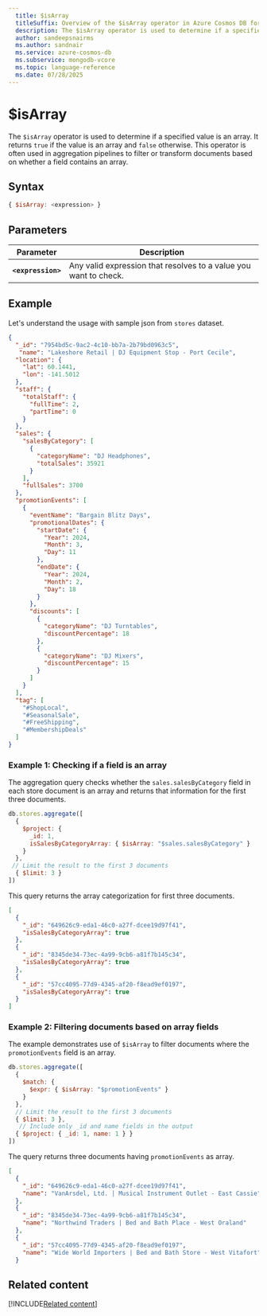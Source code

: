 ```yaml
---
  title: $isArray
  titleSuffix: Overview of the $isArray operator in Azure Cosmos DB for MongoDB (vCore)
  description: The $isArray operator is used to determine if a specified value is an array. 
  author: sandeepsnairms
  ms.author: sandnair
  ms.service: azure-cosmos-db
  ms.subservice: mongodb-vcore
  ms.topic: language-reference
  ms.date: 07/28/2025
---
```


# $isArray

The `$isArray` operator is used to determine if a specified value is an array. It returns `true` if the value is an array and `false` otherwise. This operator is often used in aggregation pipelines to filter or transform documents based on whether a field contains an array.

## Syntax

```javascript
{ $isArray: <expression> }
```

## Parameters

| Parameter | Description |
| --- | --- |
| **`<expression>`**| Any valid expression that resolves to a value you want to check.|

## Example

Let's understand the usage with sample json from `stores` dataset.

```json
{
  "_id": "7954bd5c-9ac2-4c10-bb7a-2b79bd0963c5",
   "name": "Lakeshore Retail | DJ Equipment Stop - Port Cecile",
  "location": {
    "lat": 60.1441,
    "lon": -141.5012
  },
  "staff": {
    "totalStaff": {
      "fullTime": 2,
      "partTime": 0
    }
  },
  "sales": {
    "salesByCategory": [
      {
        "categoryName": "DJ Headphones",
        "totalSales": 35921
      }
    ],
    "fullSales": 3700
  },
  "promotionEvents": [
    {
      "eventName": "Bargain Blitz Days",
      "promotionalDates": {
        "startDate": {
          "Year": 2024,
          "Month": 3,
          "Day": 11
        },
        "endDate": {
          "Year": 2024,
          "Month": 2,
          "Day": 18
        }
      },
      "discounts": [
        {
          "categoryName": "DJ Turntables",
          "discountPercentage": 18
        },
        {
          "categoryName": "DJ Mixers",
          "discountPercentage": 15
        }
      ]
    }
  ],
  "tag": [
    "#ShopLocal",
    "#SeasonalSale",
    "#FreeShipping",
    "#MembershipDeals"
  ]
}
```

### Example 1: Checking if a field is an array

The aggregation query checks whether the `sales.salesByCategory` field in each store document is an array and returns that information for the first three documents.

```javascript
db.stores.aggregate([
  {
    $project: {
      _id: 1,
      isSalesByCategoryArray: { $isArray: "$sales.salesByCategory" }
    }
  },
 // Limit the result to the first 3 documents
  { $limit: 3 } 
])
```

This query returns the array categorization for first three documents.

```json
[
  {
    "_id": "649626c9-eda1-46c0-a27f-dcee19d97f41",
    "isSalesByCategoryArray": true
  },
  {
    "_id": "8345de34-73ec-4a99-9cb6-a81f7b145c34",
    "isSalesByCategoryArray": true
  },
  {
    "_id": "57cc4095-77d9-4345-af20-f8ead9ef0197",
    "isSalesByCategoryArray": true
  }
]
```

### Example 2: Filtering documents based on array fields

The example demonstrates use of `$isArray` to filter documents where the `promotionEvents` field is an array.

```javascript
db.stores.aggregate([
  {
    $match: {
      $expr: { $isArray: "$promotionEvents" }
    }
  },
  // Limit the result to the first 3 documents
  { $limit: 3 },
   // Include only _id and name fields in the output 
  { $project: { _id: 1, name: 1 } }    
])
```

The query returns three documents having `promotionEvents` as array.

```json
[
  {
    "_id": "649626c9-eda1-46c0-a27f-dcee19d97f41",
    "name": "VanArsdel, Ltd. | Musical Instrument Outlet - East Cassie"
  },
  {
    "_id": "8345de34-73ec-4a99-9cb6-a81f7b145c34",
    "name": "Northwind Traders | Bed and Bath Place - West Oraland"
  },
  {
    "_id": "57cc4095-77d9-4345-af20-f8ead9ef0197",
    "name": "Wide World Importers | Bed and Bath Store - West Vitafort"
  }
```

## Related content

[!INCLUDE[Related content](../includes/related-content.md)]
